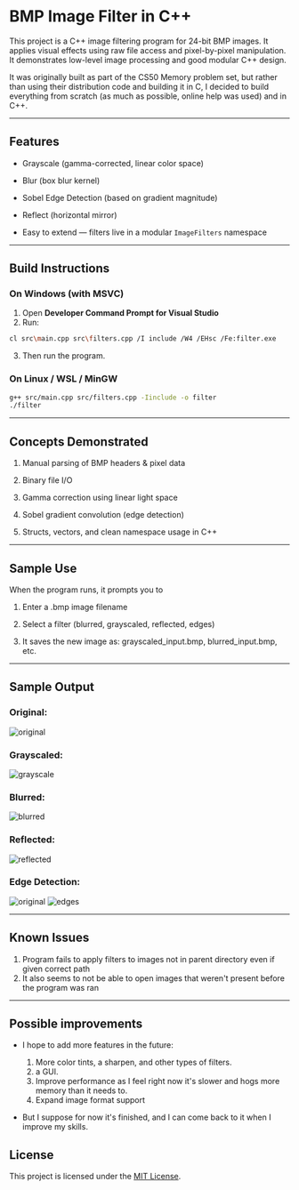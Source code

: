 # BMP Image Filter in C++

This project is a C++ image filtering program for 24-bit BMP images. It applies visual effects using raw file access and pixel-by-pixel manipulation. It demonstrates low-level image processing and good modular C++ design.

It was originally built as part of the CS50 Memory problem set, but rather than using their distribution code and building it in C,
I decided to build everything from scratch (as much as possible, online help was used) and in C++.

---

## Features

- Grayscale (gamma-corrected, linear color space)

- Blur (box blur kernel)

- Sobel Edge Detection (based on gradient magnitude)

- Reflect (horizontal mirror)

- Easy to extend — filters live in a modular `ImageFilters` namespace

---

## Build Instructions

### On Windows (with MSVC)

1. Open **Developer Command Prompt for Visual Studio**
2. Run:

```bash
cl src\main.cpp src\filters.cpp /I include /W4 /EHsc /Fe:filter.exe
```
3. Then run the program.

### On Linux / WSL / MinGW
```bash
g++ src/main.cpp src/filters.cpp -Iinclude -o filter
./filter
```

---

## Concepts Demonstrated
1. Manual parsing of BMP headers & pixel data

2. Binary file I/O

3. Gamma correction using linear light space

4. Sobel gradient convolution (edge detection)

5. Structs, vectors, and clean namespace usage in C++

---

## Sample Use
When the program runs, it prompts you to

1. Enter a .bmp image filename

2. Select a filter (blurred, grayscaled, reflected, edges)

3. It saves the new image as: grayscaled_input.bmp, blurred_input.bmp, etc.

---

## Sample Output

### Original:
![original](images/IMG_1070.bmp)

### Grayscaled:
![grayscale](images/grayscaled_IMG_1070.bmp)

### Blurred:
![blurred](images/blurred_IMG_1070.bmp)

### Reflected:
![reflected](images/reflected_IMG_1070.bmp)

### Edge Detection:
![original](images/image.bmp)
![edges](images/edges_image.bmp)

---

## Known Issues
1. Program fails to apply filters to images not in parent directory even if given correct path
2. It also seems to not be able to open images that weren't present before the program was ran

---
## Possible improvements

- I hope to add more features in the future:
    1. More color tints, a sharpen, and other types of filters.
    2. a GUI.
    3. Improve performance as I feel right now it's slower and hogs more memory than it needs to.
    4. Expand image format support

- But I suppose for now it's finished, and I can come back to it when I improve my skills.


## License

This project is licensed under the [MIT License](LICENSE).
